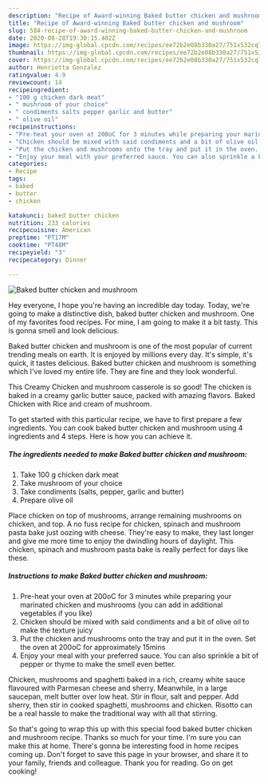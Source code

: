 ```yaml
---
description: "Recipe of Award-winning Baked butter chicken and mushroom"
title: "Recipe of Award-winning Baked butter chicken and mushroom"
slug: 584-recipe-of-award-winning-baked-butter-chicken-and-mushroom
date: 2020-08-28T19:30:15.482Z
image: https://img-global.cpcdn.com/recipes/ee72b2e08b330a27/751x532cq70/baked-butter-chicken-and-mushroom-recipe-main-photo.jpg
thumbnail: https://img-global.cpcdn.com/recipes/ee72b2e08b330a27/751x532cq70/baked-butter-chicken-and-mushroom-recipe-main-photo.jpg
cover: https://img-global.cpcdn.com/recipes/ee72b2e08b330a27/751x532cq70/baked-butter-chicken-and-mushroom-recipe-main-photo.jpg
author: Henrietta Gonzalez
ratingvalue: 4.9
reviewcount: 14
recipeingredient:
- "100 g chicken dark meat"
- " mushroom of your choice"
- " condiments salts pepper garlic and butter"
- " olive oil"
recipeinstructions:
- "Pre-heat your oven at 200oC for 3 minutes while preparing your marinated chicken and mushrooms (you can add in additional vegetables if you like)"
- "Chicken should be mixed with said condiments and a bit of olive oil to make the texture juicy"
- "Put the chicken and mushrooms onto the tray and put it in the oven. Set the oven at 200oC for approximately 15mins"
- "Enjoy your meal with your preferred sauce. You can also sprinkle a bit of pepper or thyme to make the smell even better."
categories:
- Recipe
tags:
- baked
- butter
- chicken

katakunci: baked butter chicken 
nutrition: 233 calories
recipecuisine: American
preptime: "PT17M"
cooktime: "PT48M"
recipeyield: "3"
recipecategory: Dinner

---
```



![Baked butter chicken and mushroom](https://img-global.cpcdn.com/recipes/ee72b2e08b330a27/751x532cq70/baked-butter-chicken-and-mushroom-recipe-main-photo.jpg)

Hey everyone, I hope you're having an incredible day today. Today, we're going to make a distinctive dish, baked butter chicken and mushroom. One of my favorites food recipes. For mine, I am going to make it a bit tasty. This is gonna smell and look delicious.

Baked butter chicken and mushroom is one of the most popular of current trending meals on earth. It is enjoyed by millions every day. It's simple, it's quick, it tastes delicious. Baked butter chicken and mushroom is something which I've loved my entire life. They are fine and they look wonderful.

This Creamy Chicken and mushroom casserole is so good! The chicken is baked in a creamy garlic butter sauce, packed with amazing flavors. Baked Chicken with Rice and cream of mushroom.


To get started with this particular recipe, we have to first prepare a few ingredients. You can cook baked butter chicken and mushroom using 4 ingredients and 4 steps. Here is how you can achieve it.

<!--inarticleads1-->

##### The ingredients needed to make Baked butter chicken and mushroom:

1. Take 100 g chicken dark meat
1. Take  mushroom of your choice
1. Take  condiments (salts, pepper, garlic and butter)
1. Prepare  olive oil


Place chicken on top of mushrooms, arrange remaining mushrooms on chicken, and top. A no fuss recipe for chicken, spinach and mushroom pasta bake just oozing with cheese. They&#39;re easy to make, they last longer and give me more time to enjoy the dwindling hours of daylight. This chicken, spinach and mushroom pasta bake is really perfect for days like these. 

<!--inarticleads2-->

##### Instructions to make Baked butter chicken and mushroom:

1. Pre-heat your oven at 200oC for 3 minutes while preparing your marinated chicken and mushrooms (you can add in additional vegetables if you like)
1. Chicken should be mixed with said condiments and a bit of olive oil to make the texture juicy
1. Put the chicken and mushrooms onto the tray and put it in the oven. Set the oven at 200oC for approximately 15mins
1. Enjoy your meal with your preferred sauce. You can also sprinkle a bit of pepper or thyme to make the smell even better.


Chicken, mushrooms and spaghetti baked in a rich, creamy white sauce flavoured with Parmesan cheese and sherry. Meanwhile, in a large saucepan, melt butter over low heat. Stir in flour, salt and pepper. Add sherry, then stir in cooked spaghetti, mushrooms and chicken. Risotto can be a real hassle to make the traditional way with all that stirring. 

So that's going to wrap this up with this special food baked butter chicken and mushroom recipe. Thanks so much for your time. I'm sure you can make this at home. There's gonna be interesting food in home recipes coming up. Don't forget to save this page in your browser, and share it to your family, friends and colleague. Thank you for reading. Go on get cooking!
